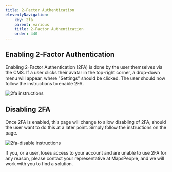 ```yaml
---
title: 2-Factor Authentication
eleventyNavigation:
    key: 2fa
    parent: various
    title: 2-Factor Authentication
    order: 440
---
```


## Enabling 2-Factor Authentication

Enabling 2-Factor Authentication (2FA) is done by the user themselves via the CMS. If a user clicks their avatar in the top-right corner, a drop-down menu will appear, where "Settings" should be clicked. The user should now follow the instructions to enable 2FA.

![2fa instructions](/assets/various/Dashboard/2fa.png)

## Disabling 2FA

Once 2FA is enabled, this page will change to allow disabling of 2FA, should the user want to do this at a later point. Simply follow the instructions on the page.

![2fa-disable instructions](/assets/various/Dashboard/2fa-disable.png)

If you, or a user, loses access to your account and are unable to use 2FA for any reason, please contact your representative at MapsPeople, and we will work with you to find a solution.
